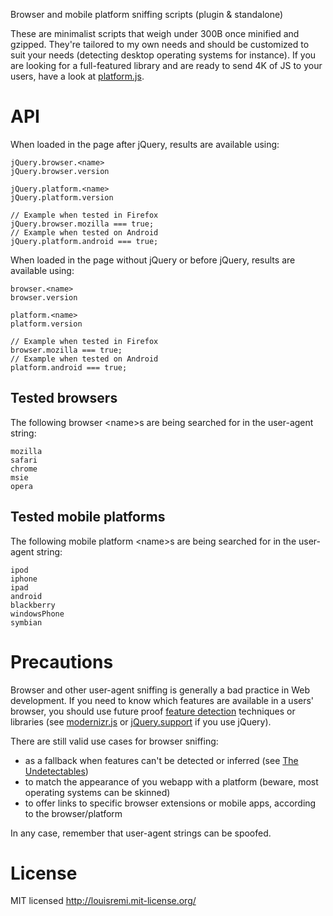 Browser and mobile platform sniffing scripts (plugin & standalone)

These are minimalist scripts that weigh under 300B once minified and gzipped. They're tailored to my own needs and should be customized to suit your needs (detecting desktop operating systems for instance).
If you are looking for a full-featured library and are ready to send 4K of JS to your users, have a look at [platform.js](https://github.com/bestiejs/platform.js).

API
===

When loaded in the page after jQuery, results are available using:

    jQuery.browser.<name>
    jQuery.browser.version
    
    jQuery.platform.<name>
    jQuery.platform.version
    
    // Example when tested in Firefox
    jQuery.browser.mozilla === true;
    // Example when tested on Android
    jQuery.platform.android === true;

When loaded in the page without jQuery or before jQuery, results are available using:

    browser.<name>
    browser.version
    
    platform.<name>
    platform.version
    
    // Example when tested in Firefox
    browser.mozilla === true;
    // Example when tested on Android
    platform.android === true;

Tested browsers
---------------

The following browser &lt;name&gt;s are being searched for in the user-agent string:

    mozilla
    safari
    chrome
    msie
    opera

Tested mobile platforms
-----------------------

The following mobile platform &lt;name&gt;s are being searched for in the user-agent string:

    ipod
    iphone
    ipad
    android
    blackberry
    windowsPhone
    symbian

Precautions
===========

Browser and other user-agent sniffing is generally a bad practice in Web development. 
If you need to know which features are available in a users' browser,
you should use future proof [feature detection](https://developer.mozilla.org/en/Web_development/Writing_forward-compatible_websites#Sniff_for_specific_features) techniques or libraries (see [modernizr.js](http://www.modernizr.com/) or [jQuery.support](http://api.jquery.com/jQuery.support/) if you use jQuery).

There are still valid use cases for browser sniffing:

- as a fallback when features can't be detected or inferred (see [The Undetectables](https://github.com/Modernizr/Modernizr/wiki/Undetectables))
- to match the appearance of you webapp with a platform (beware, most operating systems can be skinned)
- to offer links to specific browser extensions or mobile apps, according to the browser/platform

In any case, remember that user-agent strings can be spoofed.

License
=======

MIT licensed http://louisremi.mit-license.org/